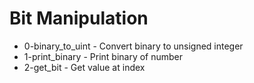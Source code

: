 # Bit Manipulation

- 0-binary_to_uint - Convert binary to unsigned integer
- 1-print_binary - Print binary of number
- 2-get_bit - Get value at index
